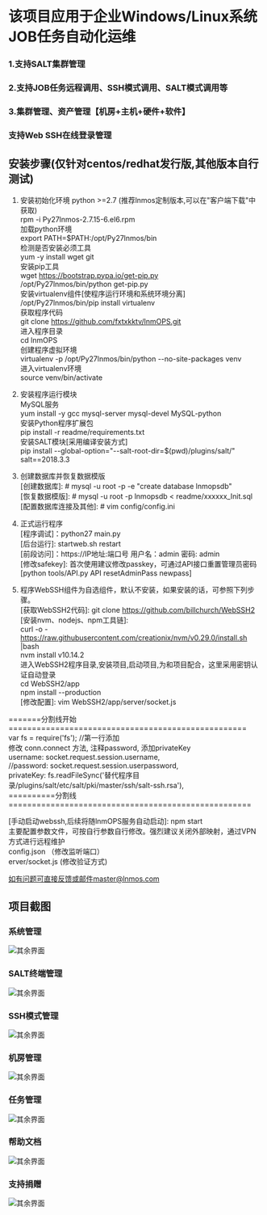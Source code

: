 # 该项目应用于企业Windows/Linux系统JOB任务自动化运维
### 1.支持SALT集群管理
### 2.支持JOB任务远程调用、SSH模式调用、SALT模式调用等
### 3.集群管理、资产管理【机房+主机+硬件+软件】
### 支持Web SSH在线登录管理

## 安装步骤(仅针对centos/redhat发行版,其他版本自行测试)

1. 安装初始化环境 python >=2.7 (推荐lnmos定制版本,可以在"客户端下载"中获取) <br>
rpm -i Py27lnmos-2.7.15-6.el6.rpm <br>
加载python环境 <br>
export PATH=$PATH:/opt/Py27lnmos/bin <br>
检测是否安装必须工具 <br>
yum -y install wget git <br>
安装pip工具 <br>
wget https://bootstrap.pypa.io/get-pip.py <br>
/opt/Py27lnmos/bin/python get-pip.py <br>
安装virtualenv组件[使程序运行环境和系统环境分离] <br>
/opt/Py27lnmos/bin/pip install virtualenv <br> 
获取程序代码 <br>
git clone https://github.com/fxtxkktv/lnmOPS.git <br>
进入程序目录 <br>
cd lnmOPS <br>
创建程序虚拟环境 <br>
virtualenv -p /opt/Py27lnmos/bin/python --no-site-packages venv <br>
进入virtualenv环境 <br>
source venv/bin/activate <br>

2. 安装程序运行模块 <br>
MySQL服务 <br>
yum install -y gcc mysql-server mysql-devel MySQL-python <br>
安装Python程序扩展包 <br>
pip install -r readme/requirements.txt <br>
安装SALT模块[采用编译安装方式]<br>
pip install --global-option="--salt-root-dir=$(pwd)/plugins/salt/" salt==2018.3.3 <br>

3. 创建数据库并恢复数据模版 <br>
[创建数据库]: # mysql -u root -p -e "create database lnmopsdb" <br>
[恢复数据模版]: # mysql -u root -p lnmopsdb < readme/xxxxxx_Init.sql <br>
[配置数据库连接及其他]: # vim config/config.ini <br>

4. 正式运行程序 <br>
[程序调试]：python27 main.py <br>
[后台运行]: startweb.sh restart <br>
[前段访问]：https://IP地址:端口号 用户名：admin 密码: admin<br>
[修改safekey]: 首次使用建议修改passkey，可通过API接口重置管理员密码[python tools/API.py API resetAdminPass newpass]<br>

5. 程序WebSSH组件为自选组件，默认不安装，如果安装的话，可参照下列步骤。<br>
[获取WebSSH2代码]: git clone https://github.com/billchurch/WebSSH2 <br>
[安装nvm、nodejs、npm工具链]: <br>
curl  -o - https://raw.githubusercontent.com/creationix/nvm/v0.29.0/install.sh |bash <br>
nvm install v10.14.2<br>
进入WebSSH2程序目录,安装项目,启动项目,为和项目配合，这里采用密钥认证自动登录 <br>
cd WebSSH2/app <br>
npm install --production <br>
[修改配置]: vim WebSSH2/app/server/socket.js <br>

=======分割线开始===================================================<br>
var fs = require('fs'); //第一行添加 <br>
修改 conn.connect 方法, 注释password, 添加privateKey <br>
    username: socket.request.session.username, <br>
    //password: socket.request.session.userpassword, <br>
    privateKey: fs.readFileSync('替代程序目录/plugins/salt/etc/salt/pki/master/ssh/salt-ssh.rsa'), <br>
==========分割线====================================================<br>

[手动启动webssh,后续将随lnmOPS服务自动启动]: npm start <br>
主要配置参数文件，可按自行参数自行修改。强烈建议关闭外部映射，通过VPN方式进行远程维护 <br>
config.json （修改监听端口）<br>
erver/socket.js (修改验证方式)<br>

如有问题可直接反馈或邮件master@lnmos.com <br>

## 项目截图
### 系统管理
![其余界面](https://github.com/fxtxkktv/lnmOPS/blob/master/readme/systemmgr.jpg)
### SALT终端管理
![其余界面](https://github.com/fxtxkktv/lnmOPS/blob/master/readme/saltminion.jpg)
### SSH模式管理
![其余界面](https://github.com/fxtxkktv/lnmOPS/blob/master/readme/sshmgr.jpg)
### 机房管理
![其余界面](https://github.com/fxtxkktv/lnmOPS/blob/master/readme/itroommgr.jpg)
### 任务管理
![其余界面](https://github.com/fxtxkktv/lnmOPS/blob/master/readme/taskconf.jpg)
### 帮助文档
![其余界面](https://github.com/fxtxkktv/lnmOPS/blob/master/readme/help.jpg)
### 支持捐赠
![其余界面](https://github.com/fxtxkktv/lnmOPS/blob/master/readme/pay.jpg)
